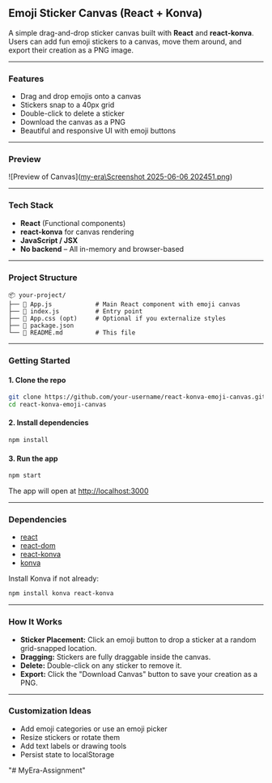 ## Emoji Sticker Canvas (React + Konva)

A simple drag-and-drop sticker canvas built with **React** and **react-konva**. Users can add fun emoji stickers to a canvas, move them around, and export their creation as a PNG image.

---

### Features

* Drag and drop emojis onto a canvas
* Stickers snap to a 40px grid
* Double-click to delete a sticker
* Download the canvas as a PNG
* Beautiful and responsive UI with emoji buttons

---

###  Preview

![Preview of Canvas]([my-era\Screenshot 2025-06-06 202451.png](https://github.com/Electron910/MyEra-Assignment/blob/main/Screenshot%202025-06-06%20202451.png))

---

### Tech Stack

* **React** (Functional components)
* **react-konva** for canvas rendering
* **JavaScript / JSX**
* **No backend** – All in-memory and browser-based

---

### Project Structure

```
📦 your-project/
├── 📄 App.js            # Main React component with emoji canvas
├── 📄 index.js          # Entry point
├── 📄 App.css (opt)     # Optional if you externalize styles
├── 📄 package.json
└── 📄 README.md         # This file
```

---

### Getting Started

#### 1. Clone the repo

```bash
git clone https://github.com/your-username/react-konva-emoji-canvas.git
cd react-konva-emoji-canvas
```

#### 2. Install dependencies

```bash
npm install
```

#### 3. Run the app

```bash
npm start
```

The app will open at [http://localhost:3000](http://localhost:3000)

---

### Dependencies

* [react](https://reactjs.org/)
* [react-dom](https://reactjs.org/docs/react-dom.html)
* [react-konva](https://konvajs.org/docs/react/index.html)
* [konva](https://konvajs.org)

Install Konva if not already:

```bash
npm install konva react-konva
```

---

### How It Works

* **Sticker Placement:** Click an emoji button to drop a sticker at a random grid-snapped location.
* **Dragging:** Stickers are fully draggable inside the canvas.
* **Delete:** Double-click on any sticker to remove it.
* **Export:** Click the "Download Canvas" button to save your creation as a PNG.

---

### Customization Ideas

* Add emoji categories or use an emoji picker
* Resize stickers or rotate them
* Add text labels or drawing tools
* Persist state to localStorage

"# MyEra-Assignment" 
